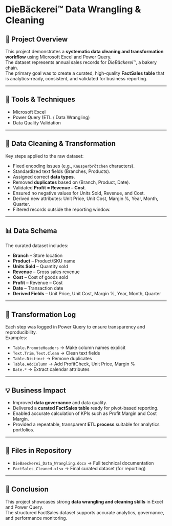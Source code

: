 # DieBäckerei™ Data Wrangling & Cleaning

## 📌 Project Overview
This project demonstrates a **systematic data cleaning and transformation workflow** using Microsoft Excel and Power Query.  
The dataset represents annual sales records for *DieBäckerei™*, a bakery chain.  
The primary goal was to create a curated, high-quality **FactSales table** that is analytics-ready, consistent, and validated for business reporting.

---

## 🔧 Tools & Techniques
- Microsoft Excel  
- Power Query (ETL / Data Wrangling)  
- Data Quality Validation  

---

## 🧹 Data Cleaning & Transformation  
Key steps applied to the raw dataset:
- Fixed encoding issues (e.g., `Knusperbrötchen` characters).  
- Standardized text fields (Branches, Products).  
- Assigned correct **data types**.  
- Removed **duplicates** based on (Branch, Product, Date).  
- Validated **Profit = Revenue – Cost**.  
- Ensured no negative values for Units Sold, Revenue, and Cost.  
- Derived new attributes: Unit Price, Unit Cost, Margin %, Year, Month, Quarter.  
- Filtered records outside the reporting window.  

---

## 📊 Data Schema  
The curated dataset includes:  
- **Branch** – Store location  
- **Product** – Product/SKU name  
- **Units Sold** – Quantity sold  
- **Revenue** – Gross sales revenue  
- **Cost** – Cost of goods sold  
- **Profit** – Revenue – Cost  
- **Date** – Transaction date  
- **Derived Fields** – Unit Price, Unit Cost, Margin %, Year, Month, Quarter  

---

## 📝 Transformation Log  
Each step was logged in Power Query to ensure transparency and reproducibility.  
Examples:  
- `Table.PromoteHeaders` → Make column names explicit  
- `Text.Trim`, `Text.Clean` → Clean text fields  
- `Table.Distinct` → Remove duplicates  
- `Table.AddColumn` → Add ProfitCheck, Unit Price, Margin %  
- `Date.*` → Extract calendar attributes  

---

## 💡 Business Impact  
- Improved **data governance** and data quality.  
- Delivered a **curated FactSales table** ready for pivot-based reporting.  
- Enabled accurate calculation of KPIs such as Profit Margin and Cost Margin.  
- Provided a repeatable, transparent **ETL process** suitable for analytics portfolios.  

---

## 📂 Files in Repository  
- `DieBaeckerei_Data_Wrangling.docx` → Full technical documentation  
- `FactSales_Cleaned.xlsx` → Final curated dataset (for reporting)  

---

## 🚀 Conclusion  
This project showcases strong **data wrangling and cleaning skills** in Excel and Power Query.  
The structured FactSales dataset supports accurate analytics, governance, and performance monitoring.

